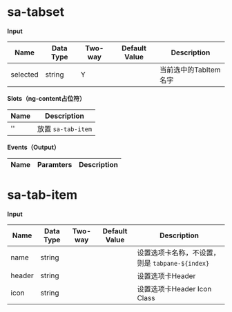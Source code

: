 # sa-tabset

**Input**

| Name | Data Type |  Two-way | Default Value | Description |
| --- | --- | --- | --- | --- |
| selected | string | Y | | 当前选中的TabItem名字 |
 
**Slots（ng-content占位符）**

| Name | Description |
| --- | --- |
| '' | 放置 `sa-tab-item` |

**Events（Output）**

| Name | Paramters | Description |
| --- | --- | --- |

# sa-tab-item

**Input**

| Name | Data Type |  Two-way | Default Value | Description |
| --- | --- | --- | --- | --- |
| name | string | | | 设置选项卡名称，不设置，则是 `tabpane-${index}` |
| header | string | | | 设置选项卡Header |
| icon | string | | | 设置选项卡Header Icon Class |
